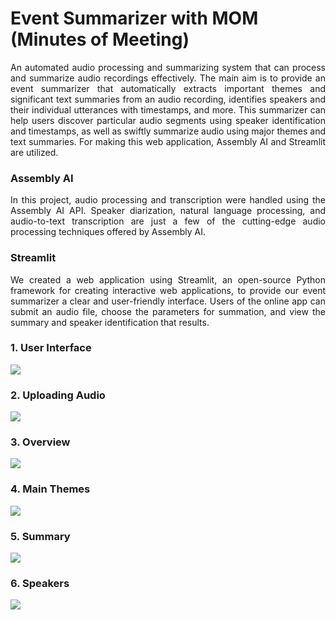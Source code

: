 <h1>Event Summarizer with MOM (Minutes of Meeting)</h1>

<p align="justify">An automated audio processing and summarizing system that can process and summarize audio recordings effectively. The main aim is to provide an event
summarizer that automatically extracts important themes and significant text summaries from an audio recording, identifies speakers and their individual utterances with
timestamps, and more. This summarizer can help users discover particular audio segments using speaker identification and timestamps, as well as swiftly summarize audio using
major themes and text summaries. For making this web application, Assembly AI and Streamlit are utilized.<p>

<h3>Assembly AI</h3>
<p align="justify">In this project, audio processing and transcription were handled using the Assembly AI API. Speaker diarization, natural language processing, and audio-to-text transcription are
just a few of the cutting-edge audio processing techniques offered by Assembly AI.<p>

<h3>Streamlit</h3>
<p align="justify">We created a web application using Streamlit, an open-source Python framework for
creating interactive web applications, to provide our event summarizer a clear and
user-friendly interface. Users of the online app can submit an audio file, choose the
parameters for summation, and view the summary and speaker identification that results.<p>


<h3>1. User Interface</h3>
<img src="https://user-images.githubusercontent.com/72083631/231457718-0622977d-5dea-45a2-a244-376d82767e3f.png"></img>

<h3>2. Uploading Audio</h3>
<img src="https://user-images.githubusercontent.com/72083631/231458447-335c8205-1e32-43bf-b195-d47ea1fb63cb.png"></img>

<h3>3. Overview</h3>
<img src="https://user-images.githubusercontent.com/72083631/231458783-2fe03020-c88f-46ed-b19d-efd46c9376a5.png"></img>


<h3>4. Main Themes</h3>
<img src="https://user-images.githubusercontent.com/72083631/231458889-b0e0ed9a-cec5-4d54-9409-6434368e3f8a.png"></img>

<h3>5. Summary</h3>
<img src="https://user-images.githubusercontent.com/72083631/231458968-5cf6c22b-698b-4be0-86ea-99d08c164dec.png"></img>

<h3>6. Speakers</h3>
<img src="https://user-images.githubusercontent.com/72083631/231459020-36e43e29-6fb2-476f-a633-726af019507c.png"></img>


